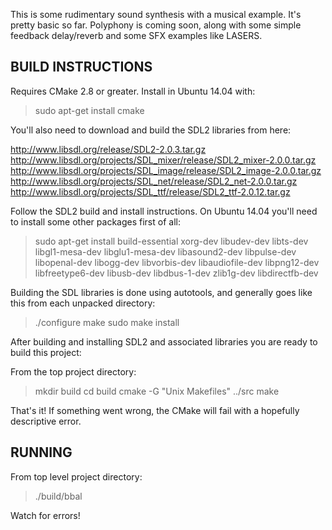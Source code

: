 This is some rudimentary sound synthesis with a musical example. It's 
pretty basic so far. Polyphony is coming soon, along with some simple 
feedback delay/reverb and some SFX examples like LASERS.

BUILD INSTRUCTIONS
------------------

Requires CMake 2.8 or greater.  Install in Ubuntu 14.04 with:

> sudo apt-get install cmake

You'll also need to download and build the SDL2 libraries from here:

http://www.libsdl.org/release/SDL2-2.0.3.tar.gz
http://www.libsdl.org/projects/SDL_mixer/release/SDL2_mixer-2.0.0.tar.gz
http://www.libsdl.org/projects/SDL_image/release/SDL2_image-2.0.0.tar.gz
http://www.libsdl.org/projects/SDL_net/release/SDL2_net-2.0.0.tar.gz
http://www.libsdl.org/projects/SDL_ttf/release/SDL2_ttf-2.0.12.tar.gz

Follow the SDL2 build and install instructions.  On Ubuntu 14.04 you'll need to install
some other packages first of all:

> sudo apt-get install build-essential xorg-dev libudev-dev libts-dev libgl1-mesa-dev libglu1-mesa-dev libasound2-dev libpulse-dev libopenal-dev libogg-dev libvorbis-dev libaudiofile-dev libpng12-dev libfreetype6-dev libusb-dev libdbus-1-dev zlib1g-dev libdirectfb-dev

Building the SDL libraries is done using autotools, and generally goes like this from each unpacked directory:

> ./configure
> make
> sudo make install

After building and installing SDL2 and associated libraries you are ready to build this project:

From the top project directory:

> mkdir build
> cd build
> cmake -G "Unix Makefiles" ../src
> make

That's it!  If something went wrong, the CMake will fail with a hopefully descriptive error.

RUNNING
-------

From top level project directory:

> ./build/bbal

Watch for errors!


